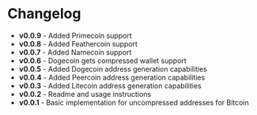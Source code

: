 # Changelog
  - **v0.0.9** - Added Primecoin support
  - **v0.0.8** - Added Feathercoin support
  - **v0.0.7** - Added Namecoin support
  - **v0.0.6** - Dogecoin gets compressed wallet support
  - **v0.0.5** - Added Dogecoin address generation capabilities
  - **v0.0.4** - Added Peercoin address generation capabilities
  - **v0.0.3** - Added Litecoin address generation capabilities
  - **v0.0.2** - Readme and usage instructions
  - **v0.0.1** - Basic implementation for uncompressed addresses for Bitcoin
